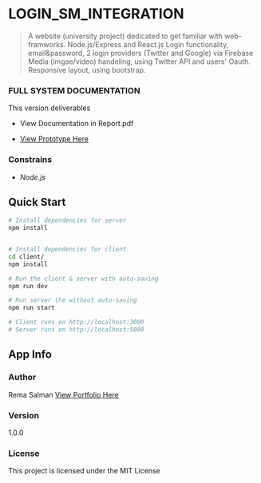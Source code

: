 # LOGIN_SM_INTEGRATION

> A website (university project) dedicated to get familiar with web-framworks.
> Node.js/Express and React.js
> Login functionality, email&password, 2 login providers (Twitter and Google) via Firebase
> Media (imgae/video) handeling, using Twitter API and users' Oauth.
> Responsive layout, using bootstrap.

### FULL SYSTEM DOCUMENTATION

This version deliverables

- View Documentation in Report.pdf

- [View Prototype Here](https://youtu.be/C4y5vagvahM)

### Constrains

- _Node.js_

## Quick Start

```bash
# Install dependencies for server
npm install


# Install dependencies for client
cd client/
npm install

# Run the client & server with auto-saving
npm run dev

# Run server the without auto-saving
npm run start

# Client runs on http://localhost:3000
# Server runs on http://localhost:5000
```

## App Info

### Author

Rema Salman
[View Portfolio Here](https://www.behance.net/remasalmana998)

### Version

1.0.0

### License

This project is licensed under the MIT License
